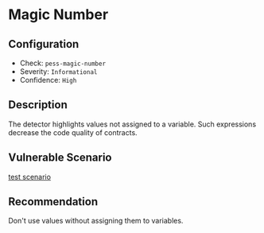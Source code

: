 # Magic Number

## Configuration
* Check: `pess-magic-number`
* Severity: `Informational`
* Confidence: `High`

## Description
The detector highlights values not assigned to a variable. Such expressions decrease the code quality of contracts. 

## Vulnerable Scenario
[test scenario](../tests/magic_number_test.sol) 

## Recommendation
Don't use values without assigning them to variables.